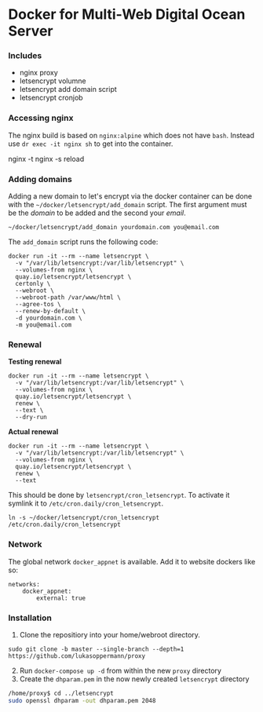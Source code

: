 # Docker for Multi-Web Digital Ocean Server

### Includes
- nginx proxy
- letsencrypt volumne
- letsencrypt add domain script
- letsencrypt cronjob

### Accessing nginx
The nginx build is based on `nginx:alpine` which does not have `bash`. Instead use `dr exec -it nginx sh` to get into the container.

nginx -t
nginx -s reload

### Adding domains
Adding a new domain to let's encrypt via the docker container can be done with the `~/docker/letsencrypt/add_domain` script. The first argument must be the *domain* to be added and the second your *email*.

```
~/docker/letsencrypt/add_domain yourdomain.com you@email.com
```

The `add_domain` script runs the following code:

```
docker run -it --rm --name letsencrypt \
  -v "/var/lib/letsencrypt:/var/lib/letsencrypt" \
  --volumes-from nginx \
  quay.io/letsencrypt/letsencrypt \
  certonly \
  --webroot \
  --webroot-path /var/www/html \
  --agree-tos \
  --renew-by-default \
  -d yourdomain.com \
  -m you@email.com
```

### Renewal

**Testing renewal**

```
docker run -it --rm --name letsencrypt \
  -v "/var/lib/letsencrypt:/var/lib/letsencrypt" \
  --volumes-from nginx \
  quay.io/letsencrypt/letsencrypt \
  renew \
  --text \
  --dry-run
```

**Actual renewal**

```
docker run -it --rm --name letsencrypt \
  -v "/var/lib/letsencrypt:/var/lib/letsencrypt" \
  --volumes-from nginx \
  quay.io/letsencrypt/letsencrypt \
  renew \
  --text
```

This should be done by `letsencrypt/cron_letsencrypt`. To activate it symlink it to `/etc/cron.daily/cron_letsencrypt`.

```
ln -s ~/docker/letsencrypt/cron_letsencrypt /etc/cron.daily/cron_letsencrypt
```

### Network
The global network `docker_appnet` is available. Add it to website dockers like so:

```
networks:
    docker_appnet:
        external: true
```

### Installation
1. Clone the repositiory into your home/webroot directory.
```
sudo git clone -b master --single-branch --depth=1 https://github.com/lukasoppermann/proxy
```
2. Run `docker-compose up -d` from within the new `proxy` directory
3. Create the `dhparam.pem` in the now newly created `letsencrypt` directory
```bash
/home/proxy$ cd ../letsencrypt
sudo openssl dhparam -out dhparam.pem 2048
```
